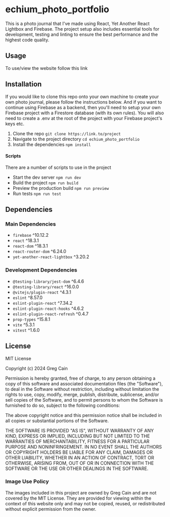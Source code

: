 # echium_photo_portfolio

This is a photo journal that I've made using React, Yet Another React Lightbox and Firebase. The project setup also includes essential tools for development, testing and linting to ensure the best performance and the highest code quality.

## Usage

To use/view the website follow this link

## Installation

If you would like to clone this repo onto your own machine to create your own photo journal, please follow the instructions below. And if you want to continue using Firebase as a backend, then you'll need to setup your own Firebase project with a Firestore database (with its own rules). You will also need to create a .env at the root of the project with your Firebase project's keys etc.

1. Clone the repo `git clone https://link.to/project`
2. Navigate to the project directory `cd echium_photo_portfolio`
3. Install the dependencies `npm install`

#### Scripts

There are a number of scripts to use in the project

- Start the dev server `npm run dev`
- Build the project `npm run build`
- Preview the production build `npm run preview`
- Run tests `npm run test`

## Dependencies

### Main Dependencies

- `firebase` ^10.12.2
- `react` ^18.3.1
- `react-dom` ^18.3.1
- `react-router-dom` ^6.24.0
- `yet-another-react-lightbox` ^3.20.2

### Development Dependencies

- `@testing-library/jest-dom` ^6.4.6
- `@testing-library/react` ^16.0.0
- `@vitejs/plugin-react` ^4.3.1
- `eslint` ^8.57.0
- `eslint-plugin-react` ^7.34.2
- `eslint-plugin-react-hooks` ^4.6.2
- `eslint-plugin-react-refresh` ^0.4.7
- `prop-types` ^15.8.1
- `vite` ^5.3.1
- `vitest` ^1.6.0

## License

MIT License

Copyright (c) 2024 Greg Cain

Permission is hereby granted, free of charge, to any person obtaining a copy
of this software and associated documentation files (the "Software"), to deal
in the Software without restriction, including without limitation the rights
to use, copy, modify, merge, publish, distribute, sublicense, and/or sell
copies of the Software, and to permit persons to whom the Software is
furnished to do so, subject to the following conditions:

The above copyright notice and this permission notice shall be included in all
copies or substantial portions of the Software.

THE SOFTWARE IS PROVIDED "AS IS", WITHOUT WARRANTY OF ANY KIND, EXPRESS OR
IMPLIED, INCLUDING BUT NOT LIMITED TO THE WARRANTIES OF MERCHANTABILITY,
FITNESS FOR A PARTICULAR PURPOSE AND NONINFRINGEMENT. IN NO EVENT SHALL THE
AUTHORS OR COPYRIGHT HOLDERS BE LIABLE FOR ANY CLAIM, DAMAGES OR OTHER
LIABILITY, WHETHER IN AN ACTION OF CONTRACT, TORT OR OTHERWISE, ARISING FROM,
OUT OF OR IN CONNECTION WITH THE SOFTWARE OR THE USE OR OTHER DEALINGS IN THE
SOFTWARE.

### Image Use Policy

The images included in this project are owned by Greg Cain and are not covered by the MIT License. They are provided for viewing within the context of this website only and may not be copied, reused, or redistributed without explicit permission from the owner.
